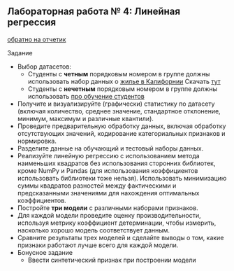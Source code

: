 ## Лабораторная работа № 4: Линейная регрессия

[обратно на отчетик](https://github.com/avolidaga/ITMO/tree/main/3-course/Artificial%20Intelligence%20Systems)

Задание

- Выбор датасетов:
    - Студенты с **четным** порядковым номером в группе должны использовать набор данных о [жилье в Калифорнии](https://developers.google.com/machine-learning/crash-course/california-housing-data-description?hl=ru) Скачать [тут](https://download.mlcc.google.com/mledu-datasets/california_housing_train.csv)
    - Студенты с **нечетным** порядковым номером в группе должны использовать [про обучение студентов](https://www.kaggle.com/datasets/nikhil7280/student-performance-multiple-linear-regression)
- Получите и визуализируйте (графически) статистику по датасету (включая количество, среднее значение, стандартное отклонение, минимум, максимум и различные квантили).
- Проведите предварительную обработку данных, включая обработку отсутствующих значений, кодирование категориальных признаков и нормировка.
- Разделите данные на обучающий и тестовый наборы данных.
- Реализуйте линейную регрессию с использованием метода наименьших квадратов без использования сторонних библиотек, кроме NumPy и Pandas (для использования коэффициентов использовать библиотеки тоже нельзя). Использовать минимизацию суммы квадратов разностей между фактическими и предсказанными значениями для нахождения оптимальных коэффициентов.
- Постройте **три модели** с различными наборами признаков.
- Для каждой модели проведите оценку производительности, используя метрику коэффициент детерминации, чтобы измерить, насколько хорошо модель соответствует данным.
- Сравните результаты трех моделей и сделайте выводы о том, какие признаки работают лучше всего для каждой модели.
- Бонусное задание
    - Ввести синтетический признак при построении модели
